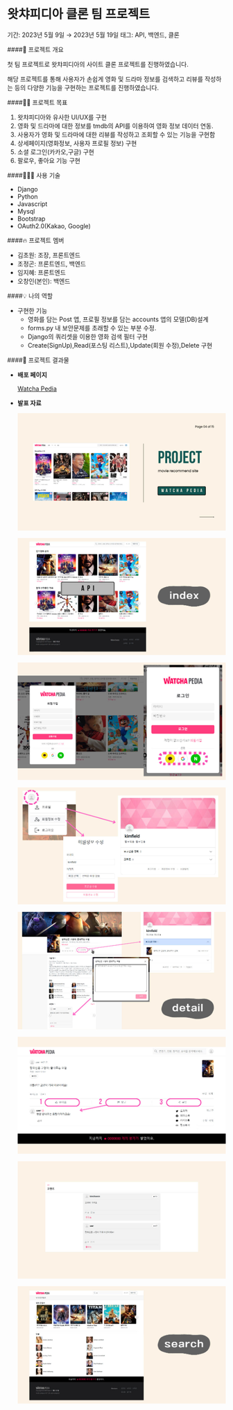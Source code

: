 # 왓챠피디아 클론 팀 프로젝트

기간: 2023년 5월 9일 → 2023년 5월 19일
태그: API, 백엔드, 클론

####📜 프로젝트 개요

첫 팀 프로젝트로 왓챠피디아의 사이트 클론 프로젝트를 진행하였습니다.

해당 프로젝트를 통해 사용자가 손쉽게 영화 및 드라마 정보를 검색하고 리뷰를 작성하는 등의 다양한 기능을 구현하는 프로젝트를 진행하였습니다.

####💪🏻 프로젝트 목표

1. 왓챠피디아와 유사한 UI/UX를 구현
2. 영화 및 드라마에 대한 정보를 tmdb의 API를 이용하여 영화 정보 데이터 연동.
3. 사용자가 영화 및 드라마에 대한 리뷰를 작성하고 조회할 수 있는 기능을 구현함
4. 상세페이지(영화정보, 사용자 프로필 정보) 구현
5. 소셜 로그인(카카오,구글) 구현
6. 팔로우, 좋아요 기능 구현

####👨🏻‍💻 사용 기술

- Django
- Python
- Javascript
- Mysql
- Bootstrap
- OAuth2.0(Kakao, Google)

####🔥 프로젝트 멤버

- 김초원: 조장, 프론트엔드
- 조정곤: 프론트엔드, 백엔드
- 임지혜: 프론트엔드
- 오창인(본인): 백엔드

####💡 나의 역할

- 구현한 기능
    - 영화를 담는 Post 앱, 프로필 정보를 담는 accounts 앱의 모델(DB)설계
    - forms.py 내 보안문제를 초래할 수 있는 부분 수정.
    - Django의 쿼리셋을 이용한 영화 검색 필터 구현
    - Create(SignUp),Read(포스팅 리스트),Update(회원 수정),Delete 구현

####📢 프로젝트 결과물

- **배포 페이지**
    
    [Watcha Pedia](https://port-0-red-glassess-13aenn2blhthwfuc.sel4.cloudtype.app/)
    
- **발표 자료**
    
    ![Red_glasses 왓챠피디아1024_6.jpg](https://github.com/mangji12/Red_glassess/blob/main/%EB%B0%9C%ED%91%9C%EC%9E%90%EB%A3%8C/1.jpg?raw=true)
    
    ![Red_glasses 왓챠피디아1024_8.jpg](https://github.com/mangji12/Red_glassess/blob/main/%EB%B0%9C%ED%91%9C%EC%9E%90%EB%A3%8C/2.jpg?raw=true)
    
    ![Red_glasses 왓챠피디아1024_15.jpg](https://github.com/mangji12/Red_glassess/blob/main/%EB%B0%9C%ED%91%9C%EC%9E%90%EB%A3%8C/3.jpg?raw=true)
    
    ![Red_glasses 왓챠피디아1024_12.jpg](https://github.com/mangji12/Red_glassess/blob/main/%EB%B0%9C%ED%91%9C%EC%9E%90%EB%A3%8C/4.jpg?raw=true)
    
    ![Red_glasses 왓챠피디아1024_13.jpg](https://github.com/mangji12/Red_glassess/blob/main/%EB%B0%9C%ED%91%9C%EC%9E%90%EB%A3%8C/5.jpg?raw=true)
    
    ![Red_glasses 왓챠피디아1024_14.jpg](https://github.com/mangji12/Red_glassess/blob/main/%EB%B0%9C%ED%91%9C%EC%9E%90%EB%A3%8C/6.jpg?raw=true)
    
    ![Red_glasses 왓챠피디아1024_10.jpg](https://github.com/mangji12/Red_glassess/blob/main/%EB%B0%9C%ED%91%9C%EC%9E%90%EB%A3%8C/7.jpg?raw=true)
    
    ![Red_glasses 왓챠피디아1024_11.jpg](https://github.com/mangji12/Red_glassess/blob/main/%EB%B0%9C%ED%91%9C%EC%9E%90%EB%A3%8C/8.jpg?raw=true)
